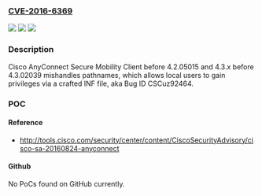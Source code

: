 ### [CVE-2016-6369](https://cve.mitre.org/cgi-bin/cvename.cgi?name=CVE-2016-6369)
![](https://img.shields.io/static/v1?label=Product&message=n%2Fa&color=blue)
![](https://img.shields.io/static/v1?label=Version&message=n%2Fa&color=blue)
![](https://img.shields.io/static/v1?label=Vulnerability&message=n%2Fa&color=brighgreen)

### Description

Cisco AnyConnect Secure Mobility Client before 4.2.05015 and 4.3.x before 4.3.02039 mishandles pathnames, which allows local users to gain privileges via a crafted INF file, aka Bug ID CSCuz92464.

### POC

#### Reference
- http://tools.cisco.com/security/center/content/CiscoSecurityAdvisory/cisco-sa-20160824-anyconnect

#### Github
No PoCs found on GitHub currently.

